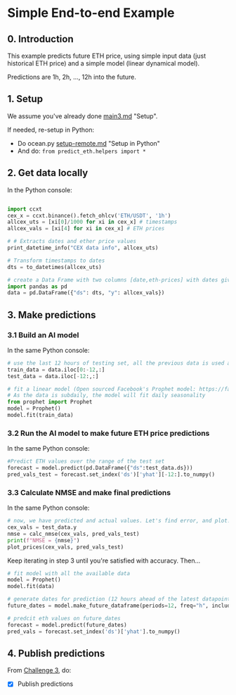 <!--
Copyright 2023 Ocean Protocol Foundation
SPDX-License-Identifier: Apache-2.0
-->

# Simple End-to-end Example

## 0. Introduction

This example predicts future ETH price, using simple input data (just historical ETH price) and a simple model (linear dynamical model).

Predictions are 1h, 2h, ..., 12h into the future.

## 1. Setup

We assume you've already done [main3.md](../challenges/main3.md#1-setup) "Setup".

If needed, re-setup in Python:
- Do ocean.py [setup-remote.md](https://github.com/oceanprotocol/ocean.py/blob/main/READMEs/setup-remote.md#6-setup-in-python) "Setup in Python"
- And do: `from predict_eth.helpers import *`


## 2. Get data locally

In the Python console:

```python

import ccxt
cex_x = ccxt.binance().fetch_ohlcv('ETH/USDT', '1h')
allcex_uts = [xi[0]/1000 for xi in cex_x] # timestamps
allcex_vals = [xi[4] for xi in cex_x] # ETH prices

# # Extracts dates and ether price values
print_datetime_info("CEX data info", allcex_uts)

# Transform timestamps to dates
dts = to_datetimes(allcex_uts)

# create a Data Frame with two columns [date,eth-prices] with dates given in intervals of 1-hour
import pandas as pd
data = pd.DataFrame({"ds": dts, "y": allcex_vals})
```

## 3.  Make predictions

### 3.1  Build an AI model

In the same Python console:

```python
# use the last 12 hours of testing set, all the previous data is used as training
train_data = data.iloc[0:-12,:]
test_data = data.iloc[-12:,:]

# fit a linear model (Open sourced Facebook's Prophet model: https://facebook.github.io/prophet/)
# As the data is subdaily, the model will fit daily seasonality
from prophet import Prophet
model = Prophet()
model.fit(train_data)
```

### 3.2  Run the AI model to make future ETH price predictions

In the same Python console:

```python
#Predict ETH values over the range of the test set
forecast = model.predict(pd.DataFrame({"ds":test_data.ds}))
pred_vals_test = forecast.set_index('ds')['yhat'][-12:].to_numpy()
```

### 3.3 Calculate NMSE and make final predictions

In the same Python console:

```python
# now, we have predicted and actual values. Let's find error, and plot!
cex_vals = test_data.y
nmse = calc_nmse(cex_vals, pred_vals_test)
print(f"NMSE = {nmse}")
plot_prices(cex_vals, pred_vals_test)
```

Keep iterating in step 3 until you're satisfied with accuracy. Then...

```python
# fit model with all the available data
model = Prophet()
model.fit(data)

# generate dates for prediction (12 hours ahead of the latest datapoint in the data time)
future_dates = model.make_future_dataframe(periods=12, freq="h", include_history=False)

# predcit eth values on future_dates
forecast = model.predict(future_dates)
pred_vals = forecast.set_index('ds')['yhat'].to_numpy()

```


## 4.  Publish predictions
From [Challenge 3](../challenges/main3.md), do:
- [x] Publish predictions